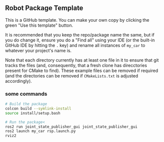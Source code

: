 ## Robot Package Template

This is a GitHub template. You can make your own copy by clicking the green "Use this template" button.

It is recommended that you keep the repo/package name the same, but if you do change it, ensure you do a "Find all" using your IDE (or the built-in GitHub IDE by hitting the `.` key) and rename all instances of `my_car` to whatever your project's name is.

Note that each directory currently has at least one file in it to ensure that git tracks the files (and, consequently, that a fresh clone has direcctories present for CMake to find). These example files can be removed if required (and the directories can be removed if `CMakeLists.txt` is adjusted accordingly).

### some commands 
```bash
# Build the package
colcon build --symlink-install
source install/setup.bash

# Run the package<
ros2 run joint_state_publisher_gui joint_state_publisher_gui
ros2 launch my_car rsp.launch.py
rviz2
```